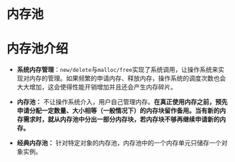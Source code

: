 # 内存池

# 内存池介绍

- **系统内存管理**：`new/delete`与`malloc/free`实现了系统调用，让操作系统来实现对内存的管理。如果频繁的申请内存、释放内存，操作系统的调度次数也会大大增加，这会使得性能开销增加并且还会产生内存碎片。

- **内存池：** 不让操作系统介入，用户自己管理内存。**在真正使用内存之前，预先申请分配一定数量、大小相等（一般情况下）的内存块留作备用。当有新的内存需求时，就从内存池中分出一部分内存块，若内存块不够再继续申请新的内存。**

- **经典内存池：** 针对特定对象的内存池，内存池中的一个内存单元只储存一个对象实例。


# 


